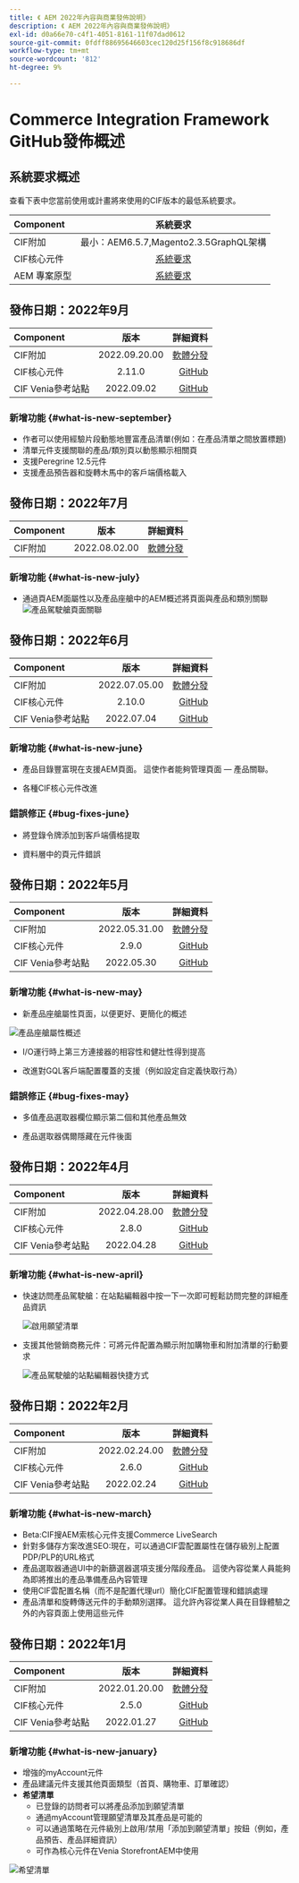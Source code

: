 ```yaml
---
title: 《 AEM 2022年內容與商業發佈說明》
description: 《 AEM 2022年內容與商業發佈說明》
exl-id: d0a66e70-c4f1-4051-8161-11f07dad0612
source-git-commit: 0fdff88695646603cec120d25f156f8c918686df
workflow-type: tm+mt
source-wordcount: '812'
ht-degree: 9%

---
```


# Commerce Integration Framework GitHub發佈概述

## 系統要求概述

查看下表中您當前使用或計畫將來使用的CIF版本的最低系統要求。

| Component | 系統要求 |
|:-------|:-----:|
| CIF附加 | 最小：AEM6.5.7,Magento2.3.5GraphQL架構 |
| CIF核心元件 | [系統要求](https://github.com/adobe/aem-core-cif-components/blob/master/VERSIONS.md) |
| AEM 專案原型 | [系統要求](https://github.com/adobe/aem-project-archetype/blob/master/VERSIONS.md) |

## 發佈日期：2022年9月

| Component | 版本 | 詳細資料 |
|:-------|:-----:|---------------------:|
| CIF附加 | 2022.09.20.00 | [軟體分發](https://experience.adobe.com/#/downloads/content/software-distribution/en/aem.html?package=%2Fcontent%2Fsoftware-distribution%2Fen%2Fdetails.html%2Fcontent%2Fdam%2Faem%2Fpublic%2Faem-commerce-addon-65-2022.09.20.00.zip) |
| CIF核心元件 | 2.11.0 | [GitHub](https://github.com/adobe/aem-core-cif-components/releases/tag/core-cif-components-reactor-2.11.0) |
| CIF Venia參考站點 | 2022.09.02 | [GitHub](https://github.com/adobe/aem-cif-guides-venia/releases/tag/venia-2022.09.02) |

### 新增功能 {#what-is-new-september}

* 作者可以使用經驗片段動態地豐富產品清單(例如：在產品清單之間放置標題)
* 清單元件支援關聯的產品/類別頁以動態顯示相關頁
* 支援Peregrine 12.5元件
* 支援產品預告器和旋轉木馬中的客戶端價格載入

## 發佈日期：2022年7月

| Component | 版本 | 詳細資料 |
|:-------|:-----:|---------------------:|
| CIF附加 | 2022.08.02.00 | [軟體分發](https://experience.adobe.com/#/downloads/content/software-distribution/en/aem.html?package=%2Fcontent%2Fsoftware-distribution%2Fen%2Fdetails.html%2Fcontent%2Fdam%2Faem%2Fpublic%2Faem-commerce-addon-65-2022.08.02.00.zip) |

### 新增功能 {#what-is-new-july}

* 通過頁AEM面屬性以及產品座艙中的AEM概述將頁面與產品和類別關聯
   ![產品駕駛艙頁面關聯](/help/assets/CIF/product_cockpit_page_association.png)

## 發佈日期：2022年6月

| Component | 版本 | 詳細資料 |
|:-------|:-----:|---------------------:|
| CIF附加 | 2022.07.05.00 | [軟體分發](https://experience.adobe.com/#/downloads/content/software-distribution/en/aem.html?package=%2Fcontent%2Fsoftware-distribution%2Fen%2Fdetails.html%2Fcontent%2Fdam%2Faem%2Fpublic%2Faem-commerce-addon-65-2022.07.05.00.zip) |
| CIF核心元件 | 2.10.0 | [GitHub](https://github.com/adobe/aem-core-cif-components/releases/tag/core-cif-components-reactor-2.10.0) |
| CIF Venia參考站點 | 2022.07.04 | [GitHub](https://github.com/adobe/aem-cif-guides-venia/releases/tag/venia-2022.07.04) |

### 新增功能 {#what-is-new-june}

* 產品目錄豐富現在支援AEM頁面。 這使作者能夠管理頁面 — 產品關聯。

* 各種CIF核心元件改進

### 錯誤修正 {#bug-fixes-june}

* 將登錄令牌添加到客戶端價格提取

* 資料層中的頁元件錯誤

## 發佈日期：2022年5月

| Component | 版本 | 詳細資料 |
|:-------|:-----:|---------------------:|
| CIF附加 | 2022.05.31.00 | [軟體分發](https://experience.adobe.com/#/downloads/content/software-distribution/en/aem.html?package=%2Fcontent%2Fsoftware-distribution%2Fen%2Fdetails.html%2Fcontent%2Fdam%2Faem%2Fpublic%2Faem-commerce-addon-65-2022.05.31.00.zip) |
| CIF核心元件 | 2.9.0 | [GitHub](https://github.com/adobe/aem-core-cif-components/releases/tag/core-cif-components-reactor-2.9.0) |
| CIF Venia參考站點 | 2022.05.30 | [GitHub](https://github.com/adobe/aem-cif-guides-venia/releases/tag/venia-2022.05.30) |

### 新增功能 {#what-is-new-may}

* 新產品座艙屬性頁面，以便更好、更簡化的概述

![產品座艙屬性概述](/help/assets/CIF/product_cockpit_properties_overview.png)

* I/O運行時上第三方連接器的相容性和健壯性得到提高

* 改進對GQL客戶端配置覆蓋的支援（例如設定自定義快取行為）

### 錯誤修正 {#bug-fixes-may}

* 多值產品選取器欄位顯示第二個和其他產品無效

* 產品選取器偶爾隱藏在元件後面

## 發佈日期：2022年4月

| Component | 版本 | 詳細資料 |
|:-------|:-----:|---------------------:|
| CIF附加 | 2022.04.28.00 | [軟體分發](https://experience.adobe.com/#/downloads/content/software-distribution/en/aem.html?package=%2Fcontent%2Fsoftware-distribution%2Fen%2Fdetails.html%2Fcontent%2Fdam%2Faem%2Fpublic%2Faem-commerce-addon-65-2022.04.28.00.zip) |
| CIF核心元件 | 2.8.0 | [GitHub](https://github.com/adobe/aem-core-cif-components/releases/tag/core-cif-components-reactor-2.8.0) |
| CIF Venia參考站點 | 2022.04.28 | [GitHub](https://github.com/adobe/aem-cif-guides-venia/releases/tag/venia-2022.04.28) |

### 新增功能 {#what-is-new-april}

* 快速訪問產品駕駛艙：在站點編輯器中按一下一次即可輕鬆訪問完整的詳細產品資訊

   ![啟用願望清單](/help/assets/CIF/enable-wishlist.png)

* 支援其他營銷商務元件：可將元件配置為顯示附加購物車和附加清單的行動要求

   ![產品駕駛艙的站點編輯器快捷方式](/help/assets/CIF/sites-editor-shortcut-to-cockpit.png)

## 發佈日期：2022年2月

| Component | 版本 | 詳細資料 |
|:-------|:-----:|---------------------:|
| CIF附加 | 2022.02.24.00 | [軟體分發](https://experience.adobe.com/#/downloads/content/software-distribution/en/aem.html?package=%2Fcontent%2Fsoftware-distribution%2Fen%2Fdetails.html%2Fcontent%2Fdam%2Faem%2Fpublic%2Faem-commerce-addon-65-2022.02.24.00.zip) |
| CIF核心元件 | 2.6.0 | [GitHub](https://github.com/adobe/aem-core-cif-components/releases/tag/core-cif-components-reactor-2.6.0) |
| CIF Venia參考站點 | 2022.02.24 | [GitHub](https://github.com/adobe/aem-cif-guides-venia/releases/tag/venia-2022.02.24) |

### 新增功能 {#what-is-new-march}

* Beta:CIF搜AEM索核心元件支援Commerce LiveSearch
* 針對多儲存方案改進SEO:現在，可以通過CIF雲配置屬性在儲存級別上配置PDP/PLP的URL格式
* 產品選取器通過UI中的新篩選器選項支援分階段產品。  這使內容從業人員能夠為即將推出的產品準備產品內容管理
* 使用CIF雲配置名稱（而不是配置代理url）簡化CIF配置管理和錯誤處理
* 產品清單和旋轉傳送元件的手動類別選擇。 這允許內容從業人員在目錄體驗之外的內容頁面上使用這些元件

## 發佈日期：2022年1月

| Component | 版本 | 詳細資料 |
|:-------|:-----:|---------------------:|
| CIF附加 | 2022.01.20.00 | [軟體分發](https://experience.adobe.com/#/downloads/content/software-distribution/en/aem.html?package=%2Fcontent%2Fsoftware-distribution%2Fen%2Fdetails.html%2Fcontent%2Fdam%2Faem%2Fpublic%2Faem-commerce-addon-65-2022.01.20.00.zip) |
| CIF核心元件 | 2.5.0 | [GitHub](https://github.com/adobe/aem-core-cif-components/releases/tag/core-cif-components-reactor-2.5.0) |
| CIF Venia參考站點 | 2022.01.27 | [GitHub](https://github.com/adobe/aem-cif-guides-venia/releases/tag/venia-2022.01.27) |

### 新增功能 {#what-is-new-january}

* 增強的myAccount元件
* 產品建議元件支援其他頁面類型（首頁、購物車、訂單確認）
* **希望清單**
   * 已登錄的訪問者可以將產品添加到願望清單
   * 通過myAccount管理願望清單及其產品是可能的
   * 可以通過策略在元件級別上啟用/禁用「添加到願望清單」按鈕（例如，產品預告、產品詳細資訊）
   * 可作為核心元件在Venia StorefrontAEM中使用

![希望清單](/help/assets/CIF/wishlist.png)
